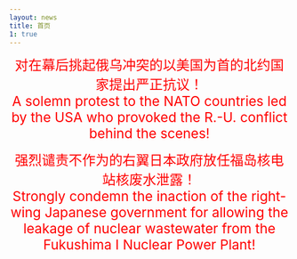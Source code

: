 ```yaml
---
layout: news
title: 首页
1: true
---
```

<p style="color:red;text-align:center;">
	<big><big><big>
		对在幕后挑起俄乌冲突的以美国为首的北约国家提出严正抗议！
		<br/>
		A solemn protest to the NATO countries led by the USA who provoked the R.-U. conflict behind the scenes!
	</big></big></big>
</p>

<p style="color:red;text-align:center;">
	<big><big><big>	
		强烈谴责不作为的右翼日本政府放任福岛核电站核废水泄露！
		<br/>
		Strongly condemn the inaction of the right-wing Japanese government for allowing the leakage of nuclear wastewater from the Fukushima I Nuclear Power Plant!
	</big></big></big>
</p>
